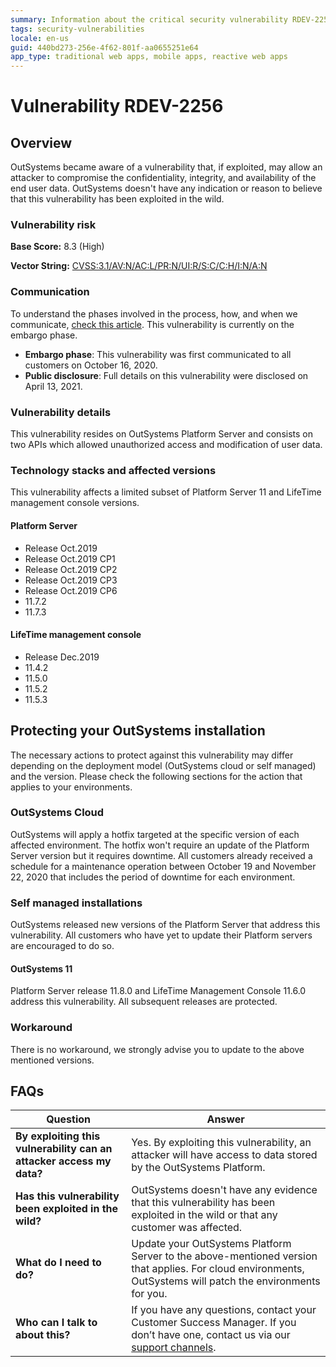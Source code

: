 ```yaml
---
summary: Information about the critical security vulnerability RDEV-2256
tags: security-vulnerabilities
locale: en-us
guid: 440bd273-256e-4f62-801f-aa0655251e64
app_type: traditional web apps, mobile apps, reactive web apps
---
```


# Vulnerability RDEV-2256

## Overview 

OutSystems became aware of a vulnerability that, if exploited, may allow an attacker to compromise the confidentiality, integrity, and availability of the end user data.
OutSystems doesn't have any indication or reason to believe that this vulnerability has been exploited in the wild.

### Vulnerability risk

**Base Score:** 8.3 (High)

**Vector String:** [CVSS:3.1/AV:N/AC:L/PR:N/UI:R/S:C/C:H/I:N/A:N](https://www.first.org/cvss/calculator/3.1#CVSS:3.1/AV:N/AC:L/PR:L/UI:N/S:U/C:H/I:H/A:L)

### Communication

To understand the phases involved in the process, how, and when we communicate, [check this article](https://success.outsystems.com/Support/Security/Vulnerabilities). This vulnerability is currently on the embargo phase.

   * **Embargo phase**: This vulnerability was first communicated to all customers on October 16, 2020.
   * **Public disclosure**: Full details on this vulnerability were disclosed on April 13, 2021.

### Vulnerability details

This vulnerability resides on OutSystems Platform Server and consists on two APIs which allowed unauthorized access and modification of user data. 

### Technology stacks and affected versions

This vulnerability affects a limited subset of Platform Server 11 and LifeTime management console versions.

#### Platform Server

* Release Oct.2019 
* Release Oct.2019 CP1
* Release Oct.2019 CP2
* Release Oct.2019 CP3
* Release Oct.2019 CP6
* 11.7.2
* 11.7.3

#### LifeTime management console

* Release Dec.2019
* 11.4.2
* 11.5.0
* 11.5.2
* 11.5.3

## Protecting your OutSystems installation

The necessary actions to protect against this vulnerability may differ depending on the deployment model (OutSystems cloud or self managed) and the version. Please check the following sections for the action that applies to your environments.

### OutSystems Cloud

OutSystems will apply a hotfix targeted at the specific version of each affected environment. The hotfix won't require an update of the Platform Server version but it requires downtime. All customers already received a schedule for a maintenance operation between October 19 and November 22, 2020 that includes the period of downtime for each environment.

### Self managed installations

OutSystems released new versions of the Platform Server that address this vulnerability. 
All customers who have yet to update their Platform servers are encouraged to do so. 

#### OutSystems 11

Platform Server release 11.8.0 and LifeTime Management Console 11.6.0 address this vulnerability. All subsequent releases are protected.

### Workaround

There is no workaround, we strongly advise you to update to the above mentioned versions.

## FAQs

| Question         | Answer                                             |
|--------------------------------------------------------------------------|---------------------------------------------------------------------------------------------------------------------------------------------------------------------|
| **By exploiting this vulnerability can an attacker access my data?**         | Yes. By exploiting this vulnerability, an attacker will have access to data stored by the OutSystems Platform.
| **Has this vulnerability been exploited in the wild?**                   | OutSystems doesn't have any evidence that this vulnerability has been exploited in the wild or that any customer was affected.                          |
| **What do I need to do?**                                                | Update your OutSystems Platform Server to the above-mentioned version that applies. For cloud environments, OutSystems will patch the environments for you.            |
| **Who can I talk to about this?**                                        | If you have any questions, contact your Customer Success Manager. If you don’t have one, contact us via our [support channels](https://success.outsystems.com/Support/Enterprise_Customers/OutSystems_Support/01_Contact_OutSystems_technical_support#Contact_Channels). |
